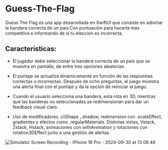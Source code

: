 # Guess-The-Flag
Guess The Flag es una app desarrollada en SwiftUI que consiste en adivinar la bandera correcta de un país.Con puntuación para hacerla más competitiva e informando de si tu elección es incorrecta. 

## Características:
- El jugador debe seleccionar la bandera correcta de un país que se muestra en pantalla, de entre tres opciones aleatorias.

- El puntaje se actualiza dinámicamente en función de las respuestas correctas o incorrectas. Después de ocho preguntas, el juego muestra una alerta final con el puntaje y da la opción de reiniciar el juego.

- Cuando el usuario selecciona una bandera, esta rota en 3D, mientras que las banderas no seleccionadas se redimensionan para dar un feedback visual claro.

- Uso de modificadores .cliShape ,.shadow, redimension con .scaleEffect, gradientes y efectos como .regularMaterials. Distintas vistas, Vstack, Zstack, Hstack, animaciones con withAnimation y rotaciones con rotation3DEffect junto a una gestión de alertas.


![Simulator Screen Recording - iPhone 16 Pro - 2024-09-30 at 13 08 48](https://github.com/user-attachments/assets/98d3f6f6-f90e-4fc7-932e-65b32a100ed5)

